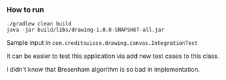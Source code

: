 ### How to run  

```
./gradlew clean build
java -jar build/libs/drawing-1.0.0-SNAPSHOT-all.jar
```

Sample input in `com.creditsuisse.drawing.canvas.IntegrationTest`

It can be easier to test this application via add new test cases to this class. 

I didn't know that Bresenham algorithm is so bad in implementation.